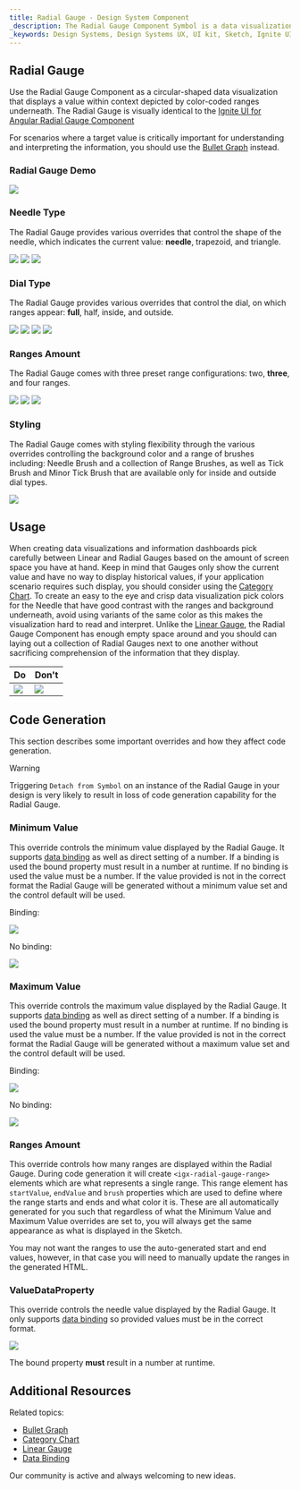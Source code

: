 ```yaml
---
title: Radial Gauge - Design System Component
_description: The Radial Gauge Component Symbol is a data visualization that displays a value in a certain context.
_keywords: Design Systems, Design Systems UX, UI kit, Sketch, Ignite UI for Angular, Sketch to Angular, Sketch to Angular, Angular, Angular Design System, Export code from Sketch, Design Kits for Angular, Sketch HTML, Sketch to HTML, Sketch UI kits
---
```


## Radial Gauge

Use the Radial Gauge Component as a circular-shaped data visualization that displays a value within context depicted by color-coded ranges underneath. The Radial Gauge is visually identical to the [Ignite UI for Angular Radial Gauge Component](https://www.infragistics.com/products/ignite-ui-angular/angular/components/radialgauge.html)

For scenarios where a target value is critically important for understanding and interpreting the information, you should use the [Bullet Graph](bullet-graph.md) instead.

### Radial Gauge Demo

<img class="responsive-img" src="../images/radial_gauge_three_ranges.png" srcset="../images/radial_gauge_three_ranges@2x.png 2x" />

### Needle Type

The Radial Gauge provides various overrides that control the shape of the needle, which indicates the current value: **needle**, trapezoid, and triangle.

<img class="responsive-img" src="../images/radial_gauge_three_ranges.png" srcset="../images/radial_gauge_three_ranges@2x.png 2x" />
<img class="responsive-img" src="../images/radial_gauge_trapezoid.png" srcset="../images/radial_gauge_trapezoid@2x.png 2x" />
<img class="responsive-img" src="../images/radial_gauge_triangle.png" srcset="../images/radial_gauge_triangle@2x.png 2x" />

### Dial Type

The Radial Gauge provides various overrides that control the dial, on which ranges appear: **full**, half, inside, and outside.

<img class="responsive-img" src="../images/radial_gauge_three_ranges.png" srcset="../images/radial_gauge_three_ranges@2x.png 2x" />
<img class="responsive-img" src="../images/radial_gauge_half.png" srcset="../images/radial_gauge_half@2x.png 2x" />
<img class="responsive-img" src="../images/radial_gauge_inside.png" srcset="../images/radial_gauge_inside@2x.png 2x" />
<img class="responsive-img" src="../images/radial_gauge_outside.png" srcset="../images/radial_gauge_outside@2x.png 2x" />

### Ranges Amount

The Radial Gauge comes with three preset range configurations: two, **three**, and four ranges.

<img class="responsive-img" src="../images/radial_gauge_two_ranges.png" srcset="../images/radial_gauge_two_ranges@2x.png 2x" />
<img class="responsive-img" src="../images/radial_gauge_three_ranges.png" srcset="../images/radial_gauge_three_ranges@2x.png 2x" />
<img class="responsive-img" src="../images/radial_gauge_four_ranges.png" srcset="../images/radial_gauge_four_ranges@2x.png 2x" />

### Styling

The Radial Gauge comes with styling flexibility through the various overrides controlling the background color and a range of brushes including: Needle Brush and a collection of Range Brushes, as well as Tick Brush and Minor Tick Brush that are available only for inside and outside dial types.

<img class="responsive-img" src="../images/radial_gauge_styling.png" srcset="../images/radial_gauge_styling@2x.png 2x" />

## Usage

When creating data visualizations and information dashboards pick carefully between Linear and Radial Gauges based on the amount of screen space you have at hand. Keep in mind that Gauges only show the current value and have no way to display historical values, if your application scenario requires such display, you should consider using the [Category Chart](chart-category.md).
To create an easy to the eye and crisp data visualization pick colors for the Needle that have good contrast with the ranges and background underneath, avoid using variants of the same color as this makes the visualization hard to read and interpret. Unlike the [Linear Gauge](linear-gauge.md), the Radial Gauge Component has enough empty space around and you should can laying out a collection of Radial Gauges next to one another without sacrificing comprehension of the information that they display.

| Do                                                                                       | Don't                                                                                        |
| ---------------------------------------------------------------------------------------- | -------------------------------------------------------------------------------------------- |
| <img class="responsive-img" src="../images/radial_gauge_do.png" srcset="../images/radial_gauge_do@2x.png 2x" /> | <img class="responsive-img" src="../images/radial_gauge_dont.png" srcset="../images/radial_gauge_dont@2x.png 2x" /> |

## Code Generation

This section describes some important overrides and how they affect code generation.

> [!WARNING]
> Triggering `Detach from Symbol` on an instance of the Radial Gauge in your design is very likely to result in loss of code generation capability for the Radial Gauge.

### Minimum Value

This override controls the minimum value displayed by the Radial Gauge. It supports [data binding](../codegen/data-binding.md) as well as direct setting of a number. If a binding is used the bound property must result in a number at runtime. If no binding is used the value must be a number. If the value provided is not in the correct format the Radial Gauge will be generated without a minimum value set and the control default will be used.

Binding:

<img class="responsive-img" src="../images/linear_gauge_bind_min.png"/>

No binding:

<img class="responsive-img" src="../images/linear_gauge_nobind_min.png"/>

### Maximum Value

This override controls the maximum value displayed by the Radial Gauge. It supports [data binding](../codegen/data-binding.md) as well as direct setting of a number. If a binding is used the bound property must result in a number at runtime. If no binding is used the value must be a number. If the value provided is not in the correct format the Radial Gauge will be generated without a maximum value set and the control default will be used.

Binding:

<img class="responsive-img" src="../images/linear_gauge_bind_max.png"/>

No binding:

<img class="responsive-img" src="../images/linear_gauge_nobind_max.png"/>

### Ranges Amount

This override controls how many ranges are displayed within the Radial Gauge. During code generation it will create `<igx-radial-gauge-range>` elements which are what represents a single range. This range element has `startValue`, `endValue` and `brush` properties which are used to define where the range starts and ends and what color it is. These are all automatically generated for you such that regardless of what the Minimum Value and Maximum Value overrides are set to, you will always get the same appearance as what is displayed in the Sketch.

You may not want the ranges to use the auto-generated start and end values, however, in that case you will need to manually update the ranges in the generated HTML.

### ValueDataProperty

This override controls the needle value displayed by the Radial Gauge. It only supports [data binding](../codegen/data-binding.md) so provided values must be in the correct format.

<img class="responsive-img" src="../images/linear_gauge_valueprop.png"/>

The bound property **must** result in a number at runtime.

## Additional Resources

Related topics:

- [Bullet Graph](bullet-graph.md)
- [Category Chart](chart-category.md)
- [Linear Gauge](linear-gauge.md)
- [Data Binding](../codegen/data-binding.md)
  <div class="divider--half"></div>

Our community is active and always welcoming to new ideas.


